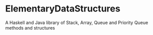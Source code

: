 ElementaryDataStructures
========================

A Haskell and Java library of Stack, Array, Queue and Priority Queue methods and structures
